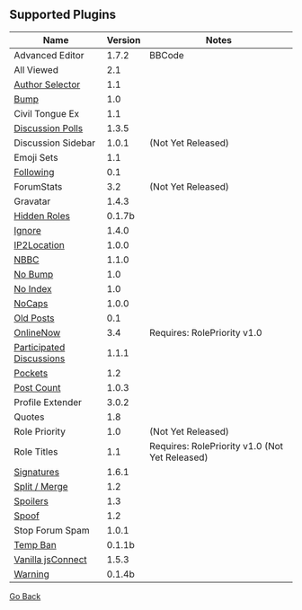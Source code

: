 ## Supported Plugins

| Name     | Version | Notes |
| -------- | ------- | ----- |
| Advanced Editor | 1.7.2 | BBCode |
| All Viewed | 2.1 |     |
| [Author Selector](https://vanillaforums.org/addon/authorselector-plugin) | 1.1 |    |
| [Bump](https://vanillaforums.org/addon/bump-plugin) | 1.0 |     |
| Civil Tongue Ex | 1.1 |  |
| [Discussion Polls](https://vanillaforums.org/addon/discussionpolls-plugin) | 1.3.5 |  |
| Discussion Sidebar | 1.0.1 | (Not Yet Released) |
| Emoji Sets | 1.1 |  |
| [Following](https://vanillaforums.org/addon/following-plugin) | 0.1 |  |
| ForumStats | 3.2 | (Not Yet Released) |
| Gravatar | 1.4.3 |  |
| [Hidden Roles](https://vanillaforums.org/addon/hiddenroles-plugin) | 0.1.7b |  |
| [Ignore](https://vanillaforums.org/addon/ignore-plugin) | 1.4.0 |  |
| [IP2Location](https://vanillaforums.org/addon/ip2location-plugin) | 1.0.0 |  |
| [NBBC](https://vanillaforums.org/addon/nbbc-plugin) | 1.1.0 |  |
| [No Bump](https://vanillaforums.org/addon/nobump-plugin) | 1.0 |  |
| [No Index](https://vanillaforums.org/addon/noindex-plugin) | 1.0 |  |
| [NoCaps](https://vanillaforums.org/addon/nocaps-plugin) | 1.0.0 |  |
| [Old Posts](https://vanillaforums.org/addon/oldposts-plugin) | 0.1 |  |
| [OnlineNow](https://vanillaforums.org/addon/onlinenow-plugin) | 3.4 | Requires: RolePriority v1.0 |
| [Participated Discussions](https://vanillaforums.org/addon/participated-plugin) | 1.1.1 |  |
| [Pockets](https://vanillaforums.org/addon/pockets-plugin) | 1.2 |  |
| [Post Count](https://vanillaforums.org/addon/postcount-plugin) | 1.0.3 |  |
| Profile Extender | 3.0.2 |  |
| Quotes | 1.8 |  |
| Role Priority | 1.0 | (Not Yet Released) |
| Role Titles | 1.1 | Requires: RolePriority v1.0 (Not Yet Released) |
| [Signatures](https://vanillaforums.org/addon/signatures-plugin) | 1.6.1 |  |
| [Split / Merge](https://vanillaforums.org/addon/splitmergefe-plugin) | 1.2 |  |
| [Spoilers](https://vanillaforums.org/addon/spoilers-plugin) | 1.3 |  |
| [Spoof](https://vanillaforums.org/addon/spoof-plugin) | 1.2 |  |
| Stop Forum Spam | 1.0.1 |  |
| [Temp Ban](https://vanillaforums.org/addon/tempban-plugin) | 0.1.1b |  |
| [Vanilla jsConnect](https://vanillaforums.org/addon/jsconnect-plugin) | 1.5.3 |  |
| [Warning](https://vanillaforums.org/addon/warning-plugin) | 0.1.4b |  | |

[Go Back](./README.md)
